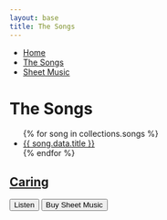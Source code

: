 ```yaml
---
layout: base
title: The Songs
---
```


<div class="container">
<nav>
    <ul class="nav">
      <li><a href="/">Home</a></li>
      <li class="active"><a href="/the-songs/">The Songs</a></li>
      <li><a href="/sheet-music">Sheet Music</a></li>
    </ul>
</nav>

# The Songs

  <ul>
{% for song in collections.songs %}
  <li><a href="{{ song.url }}">{{ song.data.title }}</a></li>
{% endfor %}
</ul>

</div>

<div id="song-table">
     <div class="songs">
<h2 class="song-titles"><a href="/the-songs/songs/caring">Caring</a></h2>
    </div>
        <div class="buttons">
            <button class="round-button">Listen</button>
            <button class="round-button">Buy Sheet Music</button>
    </div>
   </div> 



    
       
